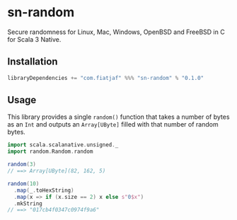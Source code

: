 sn-random
=========

Secure randomness for Linux, Mac, Windows, OpenBSD and FreeBSD in C for Scala 3 Native.

Installation
------------

```sbt
libraryDependencies += "com.fiatjaf" %%% "sn-random" % "0.1.0"
```

Usage
-----

This library provides a single `random()` function that takes a number of bytes as an `Int` and outputs an `Array[UByte]` filled with that number of random bytes.

```scala
import scala.scalanative.unsigned._
import random.Random.random

random(3)
// ==> Array[UByte](82, 162, 5)

random(10)
  .map(_.toHexString)
  .map(x => if (x.size == 2) x else s"0$x")
  .mkString
// ==> "017cb4f0347c0974f9a6"
```
